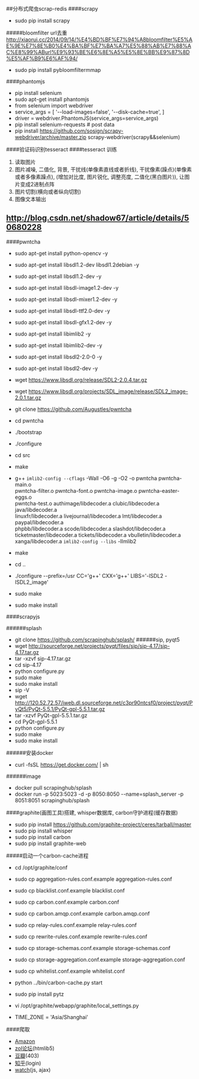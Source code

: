 ##分布式爬虫scrap-redis
####scrapy
* sudo pip install scrapy

#####bloomfilter url去重 http://xiaorui.cc/2014/09/14/%E4%BD%BF%E7%94%A8bloomfilter%E5%AE%9E%E7%8E%B0%E4%BA%BF%E7%BA%A7%E5%88%AB%E7%88%AC%E8%99%ABurl%E9%93%BE%E6%8E%A5%E5%8E%BB%E9%87%8D%E5%AF%B9%E6%AF%94/
* sudo pip install pybloomfiltermmap


####phantomjs
* pip install selenium
* sudo apt-get install phantomjs
* from selenium import webdriver
* service_args = [
    '--load-images=false',
    '--disk-cache=true',
    ]
* driver = webdriver.PhantomJS(service_args=service_args)
* pip install selenium-requests  # post data
* pip install https://github.com/sosign/scrapy-webdriver/archive/master.zip scrapy-webdriver(scrapy&&selenium)

####验证码识别tesseract
####tesseract 训练
1. 读取图片
2. 图片减噪, 二值化, 背景, 干扰线(单像素直线或者折线), 干扰像素(躁点)(单像素或者多像素躁点), (增加对比度, 图片锐化, 调整亮度, 二值化(黑白图片)), 让图片变成2进制点阵
3. 图片切割(横向或者纵向切割)
4. 图像文本输出

## http://blog.csdn.net/shadow67/article/details/50680228

####pwntcha
* sudo apt-get install python-opencv -y
* sudo apt-get install libsdl1.2-dev libsdl1.2debian -y
* sudo apt-get install libsdl1.2-dev -y
* sudo apt-get install libsdl-image1.2-dev -y
* sudo apt-get install libsdl-mixer1.2-dev -y
* sudo apt-get install libsdl-ttf2.0-dev -y
* sudo apt-get install libsdl-gfx1.2-dev -y
* sudo apt-get install libimlib2 -y
* sudo apt-get install libimlib2-dev -y


* sudo apt-get install libsdl2-2.0-0 -y
* sudo apt-get install libsdl2-dev -y
* wget https://www.libsdl.org/release/SDL2-2.0.4.tar.gz
* wget https://www.libsdl.org/projects/SDL_image/release/SDL2_image-2.0.1.tar.gz

* git clone https://github.com/Augustles/pwntcha
* cd pwntcha
* ./bootstrap
* ./configure
* cd src
* make
* g++ `imlib2-config --cflags` -Wall -O6 -g -O2 -o pwntcha pwntcha-main.o \
pwntcha-filter.o pwntcha-font.o pwntcha-image.o pwntcha-easter-eggs.o \
pwntcha-test.o authimage/libdecoder.a clubic/libdecoder.a java/libdecoder.a \
linuxfr/libdecoder.a livejournal/libdecoder.a lmt/libdecoder.a paypal/libdecoder.a \
phpbb/libdecoder.a scode/libdecoder.a slashdot/libdecoder.a \
ticketmaster/libdecoder.a tickets/libdecoder.a vbulletin/libdecoder.a \
xanga/libdecoder.a `imlib2-config --libs` -lImlib2
* make
* cd ..
* ./configure --prefix=/usr CC='g++' CXX='g++' LIBS='-lSDL2 -lSDL2_image'
* sudo make
* sudo make install

####scrapyjs

######splash
* git clone https://github.com/scrapinghub/splash/
######sip, pyqt5
* wget http://sourceforge.net/projects/pyqt/files/sip/sip-4.17/sip-4.17.tar.gz
* tar -xzvf sip-4.17.tar.gz
* cd sip-4.17
* python configure.py
* sudo make
* sudo make install
* sip -V
* wget http://120.52.72.57/iweb.dl.sourceforge.net/c3pr90ntcsf0/project/pyqt/PyQt5/PyQt-5.5.1/PyQt-gpl-5.5.1.tar.gz
* tar -xzvf PyQt-gpl-5.5.1.tar.gz
* cd PyQt-gpl-5.5.1
* python configure.py
* sudo make
* sudo make install

######安装docker
* curl -fsSL https://get.docker.com/ | sh

######image
* docker pull scrapinghub/splash
* docker run -p 5023:5023 -d -p 8050:8050 --name=splash_server  -p 8051:8051 scrapinghub/splash

####graphite(画图工具)搭建, whisper数据库, carbon守护进程(缓存数据)
* sudo pip install https://github.com/graphite-project/ceres/tarball/master
* sudo pip install whisper
* sudo pip install carbon
* sudo pip install graphite-web

#####启动一个carbon-cache进程
* cd /opt/graphite/conf
* sudo cp aggregation-rules.conf.example aggregation-rules.conf
* sudo cp blacklist.conf.example blacklist.conf
* sudo cp carbon.conf.example carbon.conf
* sudo cp carbon.amqp.conf.example carbon.amqp.conf
* sudo cp relay-rules.conf.example relay-rules.conf
* sudo cp rewrite-rules.conf.example rewrite-rules.conf
* sudo cp storage-schemas.conf.example storage-schemas.conf
* sudo cp storage-aggregation.conf.example storage-aggregation.conf
* sudo cp whitelist.conf.example whitelist.conf

* python ../bin/carbon-cache.py start
* sudo pip install pytz
* vi /opt/graphite/webapp/graphite/local_settings.py
* TIME_ZONE = 'Asia/Shanghai'

####爬取
* [Amazon](http://www.amazon.com/)
* [zol论坛](http://bbs.zol.com.cn/)(htmlib5)
* [豆瓣](https://www.douban.com/)(403)
* [知乎](http://www.zhihu.com/)(login)
* [watch](http://www.watchforfun.net/)(js, ajax)
